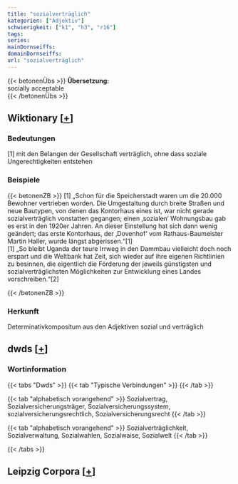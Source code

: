 ```yaml
---
title: "sozialverträglich"
kategorien: ["Adjektiv"]
schwierigkeit: ["k1", "h3", "r16"]
tags:
series:
mainDornseiffs:
domainDornseiffs:
url: "sozialverträglich"
---
```


{{< betonenÜbs >}}
**Übersetzung:**  
socially acceptable  
{{< /betonenÜbs >}}

## Wiktionary [[+](https://de.wiktionary.org/wiki/sozialverträglich)]

### Bedeutungen
[1] mit den Belangen der Gesellschaft verträglich, ohne dass soziale Ungerechtigkeiten entstehen  

### Beispiele
{{< betonenZB >}}
[1] „Schon für die Speicherstadt waren um die 20.000 Bewohner vertrieben worden. Die Umgestaltung durch breite Straßen und neue Bautypen, von denen das Kontorhaus eines ist, war nicht gerade sozialverträglich vonstatten gegangen; einen ‚sozialen‘ Wohnungsbau gab es erst in den 1920er Jahren. An dieser Einstellung hat sich dann wenig geändert; das erste Kontorhaus, der ‚Dovenhof‘ vom Rathaus-Baumeister Martin Haller, wurde längst abgerissen.“[1]  
[1] „So bleibt Uganda der teure Irrweg in den Dammbau vielleicht doch noch erspart und die Weltbank hat Zeit, sich wieder auf ihre eigenen Richtlinien zu besinnen, die eigentlich die Förderung der jeweils günstigsten und sozialverträglichsten Möglichkeiten zur Entwicklung eines Landes vorschreiben.“[2]  

{{< /betonenZB >}}
### Herkunft
Determinativkompositum aus den Adjektiven sozial und verträglich  



## dwds [[+](https://www.dwds.de/wb/sozialverträglich)]

### Wortinformation
{{< tabs "Dwds" >}}
{{< tab "Typische Verbindungen" >}}
{{< /tab >}}

{{< tab "alphabetisch vorangehend" >}}
Sozialvertrag, Sozialversicherungsträger, Sozialversicherungssystem, sozialversicherungsrechtlich, Sozialversicherungsrecht
{{< /tab >}}

{{< tab "alphabetisch vorangehend" >}}
Sozialverträglichkeit, Sozialverwaltung, Sozialwahlen, Sozialwaise, Sozialwelt
{{< /tab >}}

{{< /tabs >}}

## Leipzig Corpora [[+](https://corpora.uni-leipzig.de/en/res?word=sozialverträglich&corpusId=deu_newscrawl-public_2018)]

